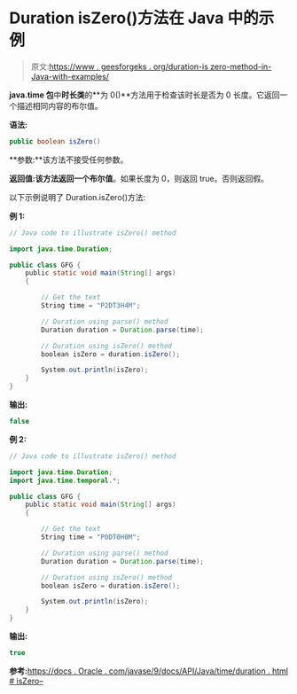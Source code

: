 # Duration isZero()方法在 Java 中的示例

> 原文:[https://www . geesforgeks . org/duration-is zero-method-in-Java-with-examples/](https://www.geeksforgeeks.org/duration-iszero-method-in-java-with-examples/)

**java.time 包**中**时长类**的**为 0()**方法用于检查该时长是否为 0 长度。它返回一个描述相同内容的布尔值。

**语法:**

```java
public boolean isZero()

```

**参数:**该方法不接受任何参数。

**返回值:**该方法返回一个**布尔值**。如果长度为 0，则返回 true。否则返回假。

以下示例说明了 Duration.isZero()方法:

**例 1:**

```java
// Java code to illustrate isZero() method

import java.time.Duration;

public class GFG {
    public static void main(String[] args)
    {

        // Get the text
        String time = "P2DT3H4M";

        // Duration using parse() method
        Duration duration = Duration.parse(time);

        // Duration using isZero() method
        boolean isZero = duration.isZero();

        System.out.println(isZero);
    }
}
```

**输出:**

```java
false

```

**例 2:**

```java
// Java code to illustrate isZero() method

import java.time.Duration;
import java.time.temporal.*;

public class GFG {
    public static void main(String[] args)
    {

        // Get the text
        String time = "P0DT0H0M";

        // Duration using parse() method
        Duration duration = Duration.parse(time);

        // Duration using isZero() method
        boolean isZero = duration.isZero();

        System.out.println(isZero);
    }
}
```

**输出:**

```java
true

```

**参考:**[https://docs . Oracle . com/javase/9/docs/API/Java/time/duration . html # isZero–](https://docs.oracle.com/javase/9/docs/api/java/time/Duration.html#isZero--)